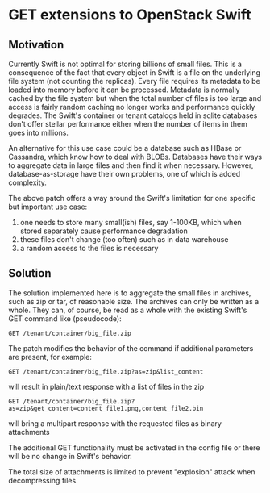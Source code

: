 GET extensions to OpenStack Swift
=================================

Motivation
----------

Currently Swift is not optimal for storing billions of small files. This is a consequence of the fact that every object in Swift is a file on the underlying file system (not counting the replicas). Every file requires its metadata to be loaded into memory before it can be processed. Metadata is normally cached by the file system but when the total number of files is too large and access is fairly random caching no longer works and performance quickly degrades. The Swift's container or tenant catalogs held in sqlite databases don't offer stellar performance either when the number of items in them goes into millions.

An alternative for this use case could be a database such as HBase or Cassandra, which know how to deal with BLOBs. Databases have their ways to aggregate data in large files and then find it when necessary. However, database-as-storage have their own problems, one of which is added complexity.

The above patch offers a way around the Swift's limitation for one specific but important use case:

1. one needs to store many small(ish) files, say 1-100KB, which when stored separately cause performance degradation
2. these files don't change (too often) such as in data warehouse
3. a random access to the files is necessary


Solution
--------

The solution implemented here is to aggregate the small files in archives, such as zip or tar, of reasonable size. The archives can only be written as a whole. They can, of course, be read as a whole with the existing Swift's GET command like (pseudocode):

`GET /tenant/container/big_file.zip`

The patch modifies the behavior of the command if additional parameters are present, for example:

`GET /tenant/container/big_file.zip?as=zip&list_content`

will result in plain/text response with a list of files in the zip

`GET /tenant/container/big_file.zip?as=zip&get_content=content_file1.png,content_file2.bin`

will bring a multipart response with the requested files as binary attachments

The additional GET functionality must be activated in the config file or there will be no change in Swift's behavior.

The total size of attachments is limited to prevent "explosion" attack when decompressing files.

